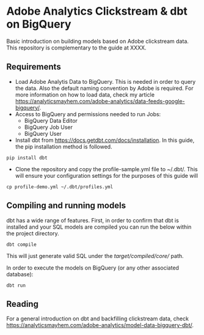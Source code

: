# Adobe Analytics Clickstream & dbt on BigQuery
Basic introduction on building models based on Adobe clickstream data. This repository is complementary to the guide at XXXX.

## Requirements
- Load Adobe Analytis Data to BigQuery. This is needed in order to query the data. Also the default naming convention by Adobe is required. For more information on how to load data, check my article https://analyticsmayhem.com/adobe-analytics/data-feeds-google-bigquery/.
- Access to BigQuery and permissions needed to run Jobs:
  - BigQuery Data Editor
  - BigQuery Job User
  - BigQuery User
- Install dbt from https://docs.getdbt.com/docs/installation. In this guide, the pip installation method is followed.
```
pip install dbt
```
- Clone the repository and copy the profile-sample.yml file to ~/.dbt/. This will ensure your configuration settings for the purposes of this guide will 
```
cp profile-demo.yml ~/.dbt/profiles.yml
```

## Compiling and running models
dbt has a wide range of features. First, in order to confirm that dbt is installed and your SQL models are compiled you can run the below within the project directory.
```
dbt compile
```
This will just generate valid SQL under the *target/compiled/core/* path.

In order to execute the models on BigQuery (or any other associated database):
```
dbt run
```

## Reading
For a general introduction on dbt and backfilling clickstream data, check https://analyticsmayhem.com/adobe-analytics/model-data-bigquery-dbt/.
